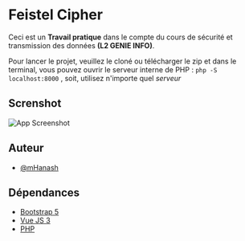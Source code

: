
# Feistel Cipher

Ceci est un **Travail pratique** dans le compte du cours de sécurité et transmission des données **(L2 GENIE INFO)**.

Pour lancer le projet, veuillez le cloné ou télécharger le zip et dans le terminal, vous pouvez ouvrir le serveur interne de PHP : ```php -S localhost:8000``` , soit, utilisez n'importe quel _serveur_

## Screnshot
![App Screenshot](/../main/screnshort/scren.png?text=Aperçu)




## Auteur

- [@mHanash](https://www.github.com/mHanash)


## Dépendances

 - [Bootstrap 5](https://getbootstrap.com/docs/5.0/getting-started/introduction/)
 - [Vue JS 3](https://vuejs.org/guide/introduction.html)
 - [PHP](https://www.php.net/)

